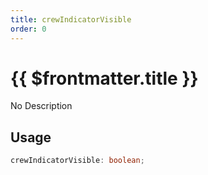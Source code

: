 ```yaml
---
title: crewIndicatorVisible
order: 0
---
```


# {{ $frontmatter.title }}

No Description

## Usage

```ts
crewIndicatorVisible: boolean;
```
